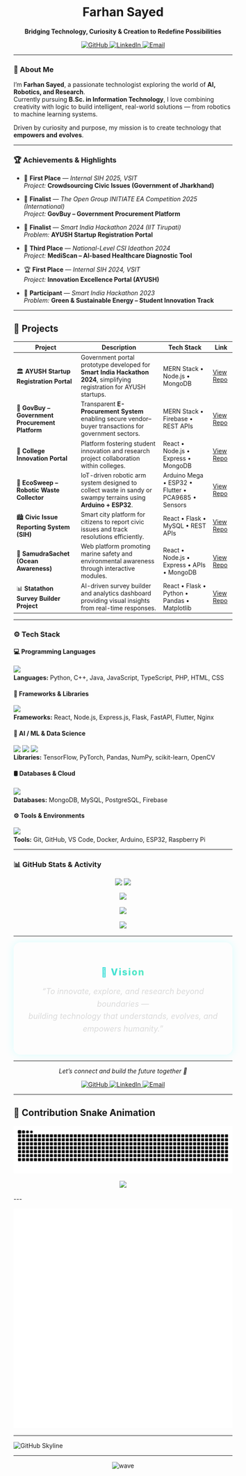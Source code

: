 <!-- ──────────────────────────────── -->
<!-- 👨‍💻 FARHAN SAYED | GITHUB README -->
<!-- ──────────────────────────────── -->

<h1 align="center">Farhan Sayed</h1>

<p align="center">
<b>Bridging Technology, Curiosity & Creation to Redefine Possibilities</b>
</p>

<p align="center">
  <a href="https://github.com/FarhanSayed16" target="_blank">
    <img src="https://img.shields.io/badge/GitHub-181717?style=for-the-badge&logo=github&logoColor=white" alt="GitHub" />
  </a>
  <a href="https://linkedin.com/in/farhansayed16" target="_blank">
    <img src="https://img.shields.io/badge/LinkedIn-0A66C2?style=for-the-badge&logo=linkedin&logoColor=white" alt="LinkedIn" />
  </a>
  <a href="mailto:farhansayed@example.com" target="_blank">
    <img src="https://img.shields.io/badge/Email-D14836?style=for-the-badge&logo=gmail&logoColor=white" alt="Email" />
  </a>
</p>


---

### 🧠 About Me

I’m **Farhan Sayed**, a passionate technologist exploring the world of **AI, Robotics, and Research**.  
Currently pursuing **B.Sc. in Information Technology**, I love combining creativity with logic to build intelligent, real-world solutions — from robotics to machine learning systems.  

Driven by curiosity and purpose, my mission is to create technology that **empowers and evolves**.

---

### 🏆 Achievements & Highlights

- 🥇 **First Place** — *Internal SIH 2025, VSIT*  
  *Project:* **Crowdsourcing Civic Issues (Government of Jharkhand)**  

- 🏅 **Finalist** — *The Open Group INITIATE EA Competition 2025 (International)*  
  *Project:* **GovBuy – Government Procurement Platform**  

- 🧠 **Finalist** — *Smart India Hackathon 2024 (IIT Tirupati)*  
  *Problem:* **AYUSH Startup Registration Portal**  

- 🥉 **Third Place** — *National-Level CSI Ideathon 2024*  
  *Project:* **MediScan – AI-based Healthcare Diagnostic Tool**  

- 🏆 **First Place** — *Internal SIH 2024, VSIT*  
  *Project:* **Innovation Excellence Portal (AYUSH)**  

- 🌿 **Participant** — *Smart India Hackathon 2023*  
  *Problem:* **Green & Sustainable Energy – Student Innovation Track**

---

## 🚀 Projects

| Project | Description | Tech Stack | Link |
|----------|--------------|-------------|------|
| 🏛️ **AYUSH Startup Registration Portal** | Government portal prototype developed for **Smart India Hackathon 2024**, simplifying registration for AYUSH startups. | MERN Stack • Node.js • MongoDB | [View Repo](https://github.com/FarhanSayed16/Ayush-Startup-Smart-India-Hackathon) |
| 💼 **GovBuy – Government Procurement Platform** | Transparent **E-Procurement System** enabling secure vendor–buyer transactions for government sectors. | MERN Stack • Firebase • REST APIs | [View Repo](https://github.com/FarhanSayed16/GovBuy---Government-Procurement-Platform) |
| 🧠 **College Innovation Portal** | Platform fostering student innovation and research project collaboration within colleges. | React • Node.js • Express • MongoDB | [View Repo](https://github.com/FarhanSayed16/College-Innovation-portal) |
| 🤖 **EcoSweep – Robotic Waste Collector** | IoT-driven robotic arm system designed to collect waste in sandy or swampy terrains using **Arduino + ESP32**. | Arduino Mega • ESP32 • Flutter • PCA9685 • Sensors | [View Repo](https://github.com/FarhanSayed16/EcoSweep-App-Control) |
| 🏙️ **Civic Issue Reporting System (SIH)** | Smart city platform for citizens to report civic issues and track resolutions efficiently. | React • Flask • MySQL • REST APIs | [View Repo](https://github.com/FarhanSayed16/civic-issue-reporter) |
| 🌊 **SamudraSachet (Ocean Awareness)** | Web platform promoting marine safety and environmental awareness through interactive modules. | React • Node.js • Express • APIs • MongoDB | [View Repo](https://github.com/FarhanSayed16/Project-Samudra-Sachet) |
| 📊 **Statathon Survey Builder Project** | AI-driven survey builder and analytics dashboard providing visual insights from real-time responses. | React • Flask • Python • Pandas • Matplotlib | [View Repo](https://github.com/FarhanSayed16/statathon-survey-builder) |


---

### ⚙️ Tech Stack

#### 💻 Programming Languages
<p align="left">
  <img src="https://skillicons.dev/icons?i=python,cpp,java,js,ts,php,html,css" /><br/>
  <b>Languages:</b> Python, C++, Java, JavaScript, TypeScript, PHP, HTML, CSS
</p>

#### 🧩 Frameworks & Libraries
<p align="left">
  <img src="https://skillicons.dev/icons?i=react,nodejs,express,flask,fastapi,flutter,nginx" /><br/>
  <b>Frameworks:</b> React, Node.js, Express.js, Flask, FastAPI, Flutter, Nginx
</p>

#### 🧠 AI / ML & Data Science
<p align="left">
  <img src="https://skillicons.dev/icons?i=tensorflow,pytorch" />
  <img src="https://upload.wikimedia.org/wikipedia/commons/e/ed/Pandas_logo.svg" height="40" />
  <img src="https://upload.wikimedia.org/wikipedia/commons/3/31/NumPy_logo_2020.svg" height="40" />
  <br/>
  <b>Libraries:</b> TensorFlow, PyTorch, Pandas, NumPy, scikit-learn, OpenCV
</p>

#### 🛢️ Databases & Cloud
<p align="left">
  <img src="https://skillicons.dev/icons?i=mongodb,mysql,postgresql,firebase" /><br/>
  <b>Databases:</b> MongoDB, MySQL, PostgreSQL, Firebase
</p>

#### ⚙️ Tools & Environments
<p align="left">
  <img src="https://skillicons.dev/icons?i=git,github,vscode,docker,arduino,raspberrypi" /><br/>
  <b>Tools:</b> Git, GitHub, VS Code, Docker, Arduino, ESP32, Raspberry Pi
</p>

---

### 📊 GitHub Stats & Activity

<p align="center">
  <img src="https://github-readme-stats.vercel.app/api?username=FarhanSayed16&show_icons=true&theme=tokyonight&rank_icon=github&hide_border=true&bg_color=0D1117&card_width=450" height="165" />
  <img src="https://github-readme-streak-stats.herokuapp.com/?user=FarhanSayed16&theme=tokyonight&hide_border=true&background=0D1117" height="165" />
</p>

<p align="center">
  <img src="https://github-readme-stats.vercel.app/api/top-langs/?username=FarhanSayed16&layout=compact&theme=tokyonight&hide_border=true&bg_color=0D1117&langs_count=8" height="165" />
</p>

<p align="center">
  <img src="https://github-readme-activity-graph.vercel.app/graph?username=FarhanSayed16&theme=react-dark&bg_color=0D1117&color=70a5fd&line=38bdae&point=ffffff&hide_border=true" />
</p>

<p align="center">
  <img src="https://github-profile-summary-cards.vercel.app/api/cards/profile-details?username=FarhanSayed16&theme=tokyonight&background=0D1117" />
</p>

---

<div align="center" style="
  background: rgba(255, 255, 255, 0.05);
  border: 1px solid rgba(255, 255, 255, 0.1);
  border-radius: 16px;
  padding: 25px;
  max-width: 750px;
  margin: auto;
  box-shadow: 0 0 20px rgba(0, 255, 255, 0.15);
">
  <h2 style="
    background: linear-gradient(90deg, #00C9FF, #92FE9D);
    -webkit-background-clip: text;
    color: transparent;
    font-weight: 800;
    letter-spacing: 2px;
    margin-bottom: 10px;
  ">
  🌌 Vision
  </h2>

  <p style="
    font-size: 18px;
    color: #DADADA;
    font-style: italic;
    line-height: 1.6;
  ">
    “To innovate, explore, and research beyond boundaries —<br>
    building technology that understands, evolves, and empowers humanity.”
  </p>
</div>


---

<p align="center">
  <i>Let’s connect and build the future together 🚀</i>
</p>

<p align="center">
  <a href="https://github.com/FarhanSayed16" target="_blank">
    <img src="https://img.shields.io/badge/GitHub-181717?style=for-the-badge&logo=github&logoColor=white" alt="GitHub" />
  </a>
  <a href="https://linkedin.com/in/farhansayed16" target="_blank">
    <img src="https://img.shields.io/badge/LinkedIn-0A66C2?style=for-the-badge&logo=linkedin&logoColor=white" alt="LinkedIn" />
  </a>
  <a href="mailto:farhansayed@example.com" target="_blank">
    <img src="https://img.shields.io/badge/Email-D14836?style=for-the-badge&logo=gmail&logoColor=white" alt="Email" />
  </a>
</p>

---
## 🐍 Contribution Snake Animation
<p align="center">
  <img src="https://raw.githubusercontent.com/FarhanSayed16/FarhanSayed16/output/snake.svg" alt="Snake animation" />
</p>
<p align="center">
  <img src="https://readme-typing-svg.herokuapp.com?size=24&duration=4000&color=00C9FF&center=true&vCenter=true&width=600&lines=This+is+Farhan+Sayed!;AI+%7C+Robotics+%7C+Research;Exploring+Technology+Beyond+Boundaries" />
</p>
---

<p align="center">
  <img src="https://github.com/FarhanSayed16/FarhanSayed16/blob/main/github-metrics.svg" alt="GitHub Metrics" />
</p>

---
![GitHub Skyline](https://github.com/FarhanSayed16/FarhanSayed16/raw/main/3d-contribution.gif)

---
<p align="center">
  <img src="https://raw.githubusercontent.com/andreasbm/readme/master/assets/lines/wave.svg" alt="wave" />
</p>
